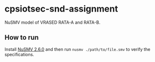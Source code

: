 # cpsiotsec-snd-assignment
NuSMV model of VRASED RATA-A and RATA-B.

## How to run

Install [NuSMV 2.6.0](https://nusmv.fbk.eu/) and then run `nusmv ./path/to/file.smv` to verify the specifications.